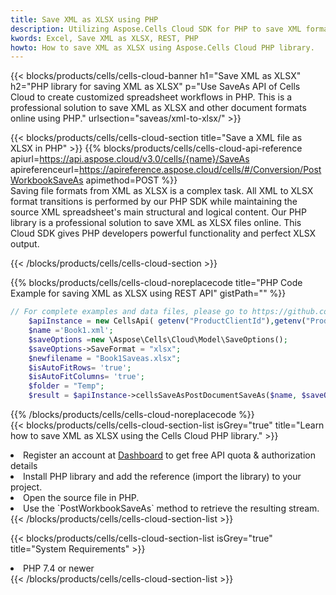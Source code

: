 ```yaml
---
title: Save XML as XLSX using PHP 
description: Utilizing Aspose.Cells Cloud SDK for PHP to save XML format file as XLSX format file. 
kwords: Excel, Save XML as XLSX, REST, PHP
howto: How to save XML as XLSX using Aspose.Cells Cloud PHP library.
---
```



{{< blocks/products/cells/cells-cloud-banner h1="Save XML as XLSX" h2="PHP library for saving XML as XLSX" p="Use SaveAs API of Cells Cloud to create customized spreadsheet workflows in PHP. This is a professional solution to save XML as XLSX and other document formats online using PHP." urlsection="saveas/xml-to-xlsx/" >}}

{{< blocks/products/cells/cells-cloud-section  title="Save a XML file as XLSX in PHP" >}}
{{% blocks/products/cells/cells-cloud-api-reference  apiurl=https://api.aspose.cloud/v3.0/cells/{name}/SaveAs  apireferenceurl=https://apireference.aspose.cloud/cells/#/Conversion/PostWorkbookSaveAs  apimethod=POST %}}
<br/>
Saving file formats from XML as XLSX is a complex task. All XML to XLSX format transitions is performed by our PHP SDK while maintaining the source XML spreadsheet's main structural and logical content. Our PHP library is a professional solution to save XML as XLSX files online. This Cloud SDK gives PHP developers powerful functionality and perfect XLSX output.

{{< /blocks/products/cells/cells-cloud-section >}}

{{% blocks/products/cells/cells-cloud-noreplacecode title="PHP Code Example for saving XML as XLSX using REST API" gistPath="" %}}
  
```php
// For complete examples and data files, please go to https://github.com/aspose-cells-cloud/aspose-cells-cloud-php/
    $apiInstance = new CellsApi( getenv("ProductClientId"),getenv("ProductClientSecret") );
    $name ='Book1.xml';
    $saveOptions =new \Aspose\Cells\Cloud\Model\SaveOptions();
    $saveOptions->SaveFormat = "xlsx";
    $newfilename = "Book1Saveas.xlsx";
    $isAutoFitRows= 'true';
    $isAutoFitColumns= 'true';
    $folder = "Temp";
    $result = $apiInstance->cellsSaveAsPostDocumentSaveAs($name, $saveOptions, $newfilename,$isAutoFitRows, $isAutoFitColumns, $folder);
```
  
{{% /blocks/products/cells/cells-cloud-noreplacecode  %}}
<br/>
{{< blocks/products/cells/cells-cloud-section-list isGrey="true"  title="Learn how to save XML as XLSX using the Cells Cloud PHP library." >}}
<li>Register an account at <a href="https://dashboard.aspose.cloud/">Dashboard</a> to get free API quota & authorization details</li>
<li>Install PHP library and add the reference (import the library) to your project.</li>
<li>Open the source file in PHP.</li>
<li>Use the `PostWorkbookSaveAs` method to retrieve the resulting stream.</li>
{{< /blocks/products/cells/cells-cloud-section-list >}}

{{< blocks/products/cells/cells-cloud-section-list isGrey="true"  title="System Requirements" >}}
<li>PHP 7.4 or newer</li>
{{< /blocks/products/cells/cells-cloud-section-list >}}
